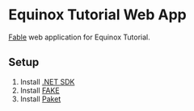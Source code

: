 # Equinox Tutorial Web App
[Fable](https://fable.io) web application for Equinox Tutorial.

## Setup
1. Install [.NET SDK](https://andrewmeier.dev/win-dev#dotnet)
2. Install [FAKE](https://andrewmeier.dev/win-dev#fake)
3. Install [Paket](https://andrewmeier.dev/win-dev#paket)

